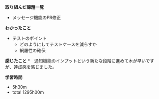 **取り組んだ課題一覧**
* メッセージ機能のPR修正

**わかったこと**
* テストのポイント
  * どのようにしてテストケースを減らすか
  * 網羅性の確保

**感じたこと**
*　通知機能のインプットという新たな段階に進めて木が早いですが、達成感を感じました。

**学習時間**
* 5h30m
 * total 1295h00m
